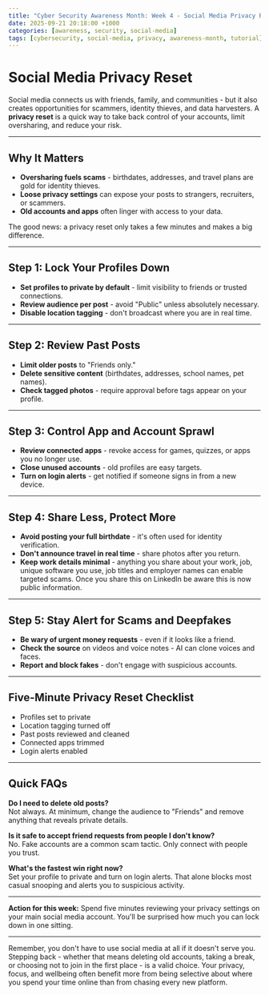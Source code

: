 ```yaml
---
title: "Cyber Security Awareness Month: Week 4 - Social Media Privacy Reset"
date: 2025-09-21 20:18:00 +1000
categories: [awareness, security, social-media]
tags: [cybersecurity, social-media, privacy, awareness-month, tutorial]
---
```


# Social Media Privacy Reset

Social media connects us with friends, family, and communities - but it also creates opportunities for scammers, identity thieves, and data harvesters. A **privacy reset** is a quick way to take back control of your accounts, limit oversharing, and reduce your risk.

---

## Why It Matters

- **Oversharing fuels scams** - birthdates, addresses, and travel plans are gold for identity thieves.  
- **Loose privacy settings** can expose your posts to strangers, recruiters, or scammers.  
- **Old accounts and apps** often linger with access to your data.  

The good news: a privacy reset only takes a few minutes and makes a big difference.

---

## Step 1: Lock Your Profiles Down
- **Set profiles to private by default** - limit visibility to friends or trusted connections.  
- **Review audience per post** - avoid "Public" unless absolutely necessary.  
- **Disable location tagging** - don't broadcast where you are in real time.  

---

## Step 2: Review Past Posts
- **Limit older posts** to "Friends only."  
- **Delete sensitive content** (birthdates, addresses, school names, pet names).  
- **Check tagged photos** - require approval before tags appear on your profile.  

---

## Step 3: Control App and Account Sprawl
- **Review connected apps** - revoke access for games, quizzes, or apps you no longer use.  
- **Close unused accounts** - old profiles are easy targets.  
- **Turn on login alerts** - get notified if someone signs in from a new device.  

---

## Step 4: Share Less, Protect More
- **Avoid posting your full birthdate** - it's often used for identity verification.  
- **Don't announce travel in real time** - share photos after you return.  
- **Keep work details minimal** - anything you share about your work, job, unique software you use, job titles and employer names can enable targeted scams. Once you share this on LinkedIn be aware this is now public information. 

---

## Step 5: Stay Alert for Scams and Deepfakes
- **Be wary of urgent money requests** - even if it looks like a friend.  
- **Check the source** on videos and voice notes - AI can clone voices and faces.  
- **Report and block fakes** - don't engage with suspicious accounts.  

---

## Five-Minute Privacy Reset Checklist

- Profiles set to private  
- Location tagging turned off  
- Past posts reviewed and cleaned  
- Connected apps trimmed  
- Login alerts enabled  

---

## Quick FAQs

**Do I need to delete old posts?**  
Not always. At minimum, change the audience to "Friends" and remove anything that reveals private details.  

**Is it safe to accept friend requests from people I don't know?**  
No. Fake accounts are a common scam tactic. Only connect with people you trust.  

**What's the fastest win right now?**  
Set your profile to private and turn on login alerts. That alone blocks most casual snooping and alerts you to suspicious activity.  

---

**Action for this week:** Spend five minutes reviewing your privacy settings on your main social media account. You'll be surprised how much you can lock down in one sitting.

---

Remember, you don't have to use social media at all if it doesn't serve you. Stepping back - whether that means deleting old accounts, taking a break, or choosing not to join in the first place - is a valid choice. Your privacy, focus, and wellbeing often benefit more from being selective about where you spend your time online than from chasing every new platform.
